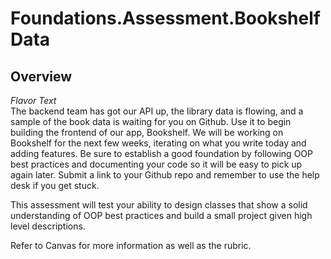 # Foundations.Assessment.BookshelfData

## Overview

*Flavor Text*  
The backend team has got our API up, the library data is flowing, and a sample of the book data is waiting for you on Github. Use it to begin building the frontend of our app, Bookshelf. We will be working on Bookshelf for the next few weeks, iterating on what you write today and adding features. Be sure to establish a good foundation by following OOP best practices and documenting your code so it will be easy to pick up again later. Submit a link to your Github repo and remember to use the help desk if you get stuck.

This assessment will test your ability to design classes that show a solid understanding of OOP best practices and build a small project given high level descriptions.

Refer to Canvas for more information as well as the rubric.
